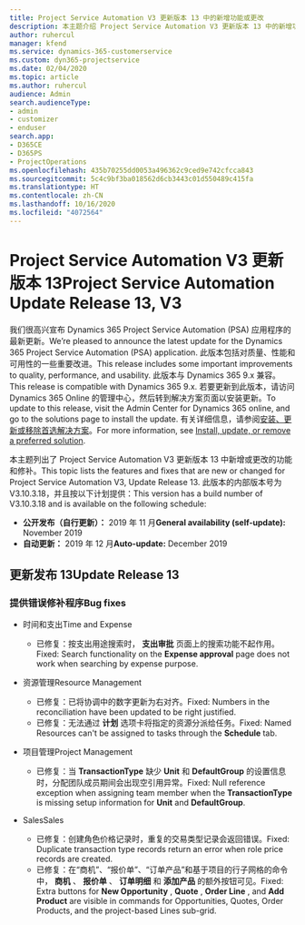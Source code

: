 ```yaml
---
title: Project Service Automation V3 更新版本 13 中的新增功能或更改
description: 本主题介绍 Project Service Automation V3 更新版本 13 中的新增功能。
author: ruhercul
manager: kfend
ms.service: dynamics-365-customerservice
ms.custom: dyn365-projectservice
ms.date: 02/04/2020
ms.topic: article
ms.author: ruhercul
audience: Admin
search.audienceType:
- admin
- customizer
- enduser
search.app:
- D365CE
- D365PS
- ProjectOperations
ms.openlocfilehash: 435b70255dd0053a496362c9ced9e742cfcca843
ms.sourcegitcommit: 5c4c9bf3ba018562d6cb3443c01d550489c415fa
ms.translationtype: HT
ms.contentlocale: zh-CN
ms.lasthandoff: 10/16/2020
ms.locfileid: "4072564"
---
```

# <a name="project-service-automation-update-release-13-v3"></a><span data-ttu-id="7f9e9-103">Project Service Automation V3 更新版本 13</span><span class="sxs-lookup"><span data-stu-id="7f9e9-103">Project Service Automation Update Release 13, V3</span></span>
<span data-ttu-id="7f9e9-104">我们很高兴宣布 Dynamics 365 Project Service Automation (PSA) 应用程序的最新更新。</span><span class="sxs-lookup"><span data-stu-id="7f9e9-104">We’re pleased to announce the latest update for the Dynamics 365 Project Service Automation (PSA) application.</span></span> <span data-ttu-id="7f9e9-105">此版本包括对质量、性能和可用性的一些重要改进。</span><span class="sxs-lookup"><span data-stu-id="7f9e9-105">This release includes some important improvements to quality, performance, and usability.</span></span> <span data-ttu-id="7f9e9-106">此版本与 Dynamics 365 9.x 兼容。</span><span class="sxs-lookup"><span data-stu-id="7f9e9-106">This release is compatible with Dynamics 365 9.x.</span></span> <span data-ttu-id="7f9e9-107">若要更新到此版本，请访问 Dynamics 365 Online 的管理中心，然后转到解决方案页面以安装更新。</span><span class="sxs-lookup"><span data-stu-id="7f9e9-107">To update to this release, visit the Admin Center for Dynamics 365 online, and go to the solutions page to install the update.</span></span> <span data-ttu-id="7f9e9-108">有关详细信息，请参阅[安装、更新或移除首选解决方案](https://docs.microsoft.com/power-platform/admin/install-remove-preferred-solution)。</span><span class="sxs-lookup"><span data-stu-id="7f9e9-108">For more information, see [Install, update, or remove a preferred solution](https://docs.microsoft.com/power-platform/admin/install-remove-preferred-solution).</span></span>

<span data-ttu-id="7f9e9-109">本主题列出了 Project Service Automation V3 更新版本 13 中新增或更改的功能和修补。</span><span class="sxs-lookup"><span data-stu-id="7f9e9-109">This topic lists the features and fixes that are new or changed for Project Service Automation V3, Update Release 13.</span></span> <span data-ttu-id="7f9e9-110">此版本的内部版本号为 V3.10.3.18，并且按以下计划提供：</span><span class="sxs-lookup"><span data-stu-id="7f9e9-110">This version has a build number of V3.10.3.18 and is available on the following schedule:</span></span>

- <span data-ttu-id="7f9e9-111">**公开发布（自行更新）：** 2019 年 11 月</span><span class="sxs-lookup"><span data-stu-id="7f9e9-111">**General availability (self-update):** November 2019</span></span>
- <span data-ttu-id="7f9e9-112">**自动更新：** 2019 年 12 月</span><span class="sxs-lookup"><span data-stu-id="7f9e9-112">**Auto-update:** December 2019</span></span>


## <a name="update-release-13"></a><span data-ttu-id="7f9e9-113">更新发布 13</span><span class="sxs-lookup"><span data-stu-id="7f9e9-113">Update Release 13</span></span> 

### <a name="bug-fixes"></a><span data-ttu-id="7f9e9-114">提供错误修补程序</span><span class="sxs-lookup"><span data-stu-id="7f9e9-114">Bug fixes</span></span>

- <span data-ttu-id="7f9e9-115">时间和支出</span><span class="sxs-lookup"><span data-stu-id="7f9e9-115">Time and Expense</span></span>

     - <span data-ttu-id="7f9e9-116">已修复：按支出用途搜索时， **支出审批** 页面上的搜索功能不起作用。</span><span class="sxs-lookup"><span data-stu-id="7f9e9-116">Fixed: Search functionality on the **Expense approval** page does not work when searching by expense purpose.</span></span>

- <span data-ttu-id="7f9e9-117">资源管理</span><span class="sxs-lookup"><span data-stu-id="7f9e9-117">Resource Management</span></span>

     - <span data-ttu-id="7f9e9-118">已修复：已将协调中的数字更新为右对齐。</span><span class="sxs-lookup"><span data-stu-id="7f9e9-118">Fixed: Numbers in the reconciliation have been updated to be right justified.</span></span>
     - <span data-ttu-id="7f9e9-119">已修复：无法通过 **计划** 选项卡将指定的资源分派给任务。</span><span class="sxs-lookup"><span data-stu-id="7f9e9-119">Fixed: Named Resources can't be assigned to tasks through the **Schedule** tab.</span></span>

- <span data-ttu-id="7f9e9-120">项目管理</span><span class="sxs-lookup"><span data-stu-id="7f9e9-120">Project Management</span></span>

     - <span data-ttu-id="7f9e9-121">已修复：当 **TransactionType** 缺少 **Unit** 和 **DefaultGroup** 的设置信息时，分配团队成员期间会出现空引用异常。</span><span class="sxs-lookup"><span data-stu-id="7f9e9-121">Fixed: Null reference exception when assigning team member when the **TransactionType** is missing setup information for **Unit** and **DefaultGroup**.</span></span>

- <span data-ttu-id="7f9e9-122">Sales</span><span class="sxs-lookup"><span data-stu-id="7f9e9-122">Sales</span></span>

     - <span data-ttu-id="7f9e9-123">已修复：创建角色价格记录时，重复的交易类型记录会返回错误。</span><span class="sxs-lookup"><span data-stu-id="7f9e9-123">Fixed: Duplicate transaction type records return an error when role price records are created.</span></span>
     - <span data-ttu-id="7f9e9-124">已修复：在“商机”、“报价单”、“订单产品”和基于项目的行子网格的命令中， **商机** 、 **报价单** 、 **订单明细** 和 **添加产品** 的额外按钮可见。</span><span class="sxs-lookup"><span data-stu-id="7f9e9-124">Fixed: Extra buttons for **New Opportunity** , **Quote** , **Order Line** , and **Add Product** are visible in commands for Opportunities, Quotes, Order Products, and the project-based Lines sub-grid.</span></span>


